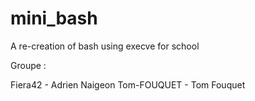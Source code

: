 # mini_bash
A re-creation of bash using execve for school


Groupe : 

Fiera42 - Adrien Naigeon
Tom-FOUQUET - Tom Fouquet
